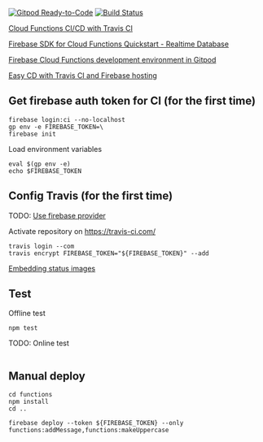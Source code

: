 [![Gitpod Ready-to-Code](https://img.shields.io/badge/Gitpod-Ready--to--Code-blue?logo=gitpod)](https://gitpod.io/#https://github.com/laseryuan/tutorial-hub/tree/travis-gcloud-firebase-functions-test-realtime-database-message) 
[![Build Status](https://travis-ci.com/laseryuan/tutorial-hub.svg?branch=travis-gcloud-firebase-functions-test-realtime-database-message)](https://travis-ci.com/laseryuan/tutorial-hub)

[Cloud Functions CI/CD with Travis CI](https://medium.com/@diogopires_55864/cloud-functions-ci-cd-with-travis-ci-107415f692fb)

[Firebase SDK for Cloud Functions Quickstart - Realtime Database](https://github.com/firebase/functions-samples/tree/master/quickstarts/uppercase)

[Firebase Cloud Functions development environment in Gitpod](https://somegeeky.website/2020/05/12/firebase-cloud-functions-environment-in-gitpod/)

[Easy CD with Travis CI and Firebase hosting](https://dev.to/toureh/easy-cd-with-travis-ci-and-firebase-hosting-4p62)

## Get firebase auth token for CI (for the first time)
```
firebase login:ci --no-localhost
gp env -e FIREBASE_TOKEN=\
firebase init
```

Load environment variables
```
eval $(gp env -e)
echo $FIREBASE_TOKEN
```

## Config Travis (for the first time)
TODO: [Use firebase provider](https://github.com/travis-ci/dpl/issues/1212)

Activate repository on https://travis-ci.com/
```
travis login --com
travis encrypt FIREBASE_TOKEN="${FIREBASE_TOKEN}" --add
```

[Embedding status images](https://docs.travis-ci.com/user/status-images/)

## Test
Offline test
```
npm test
```

TODO: Online test
```
```

## Manual deploy
```
cd functions
npm install
cd ..

firebase deploy --token ${FIREBASE_TOKEN} --only functions:addMessage,functions:makeUppercase
```
